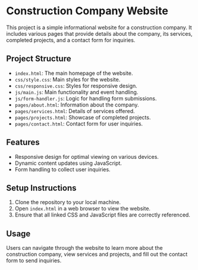 # Construction Company Website

This project is a simple informational website for a construction company. It includes various pages that provide details about the company, its services, completed projects, and a contact form for inquiries.

## Project Structure

- `index.html`: The main homepage of the website.
- `css/style.css`: Main styles for the website.
- `css/responsive.css`: Styles for responsive design.
- `js/main.js`: Main functionality and event handling.
- `js/form-handler.js`: Logic for handling form submissions.
- `pages/about.html`: Information about the company.
- `pages/services.html`: Details of services offered.
- `pages/projects.html`: Showcase of completed projects.
- `pages/contact.html`: Contact form for user inquiries.

## Features

- Responsive design for optimal viewing on various devices.
- Dynamic content updates using JavaScript.
- Form handling to collect user inquiries.

## Setup Instructions

1. Clone the repository to your local machine.
2. Open `index.html` in a web browser to view the website.
3. Ensure that all linked CSS and JavaScript files are correctly referenced.

## Usage

Users can navigate through the website to learn more about the construction company, view services and projects, and fill out the contact form to send inquiries.